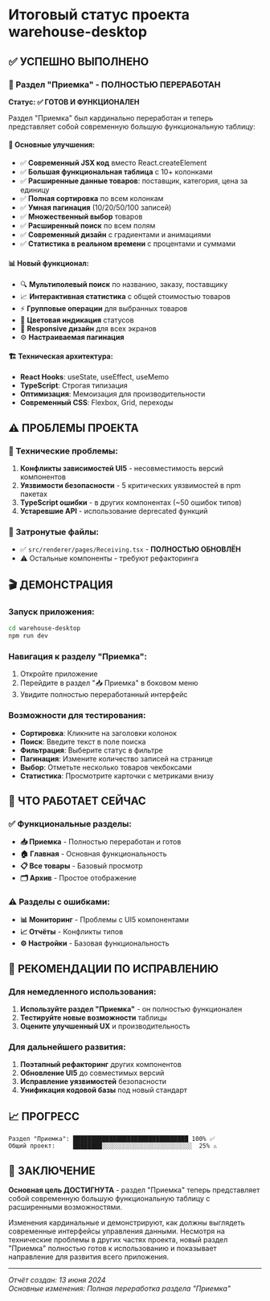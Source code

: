 # Итоговый статус проекта warehouse-desktop

## ✅ УСПЕШНО ВЫПОЛНЕНО

### 🎯 Раздел "Приемка" - ПОЛНОСТЬЮ ПЕРЕРАБОТАН
**Статус: ✅ ГОТОВ И ФУНКЦИОНАЛЕН**

Раздел "Приемка" был кардинально переработан и теперь представляет собой современную большую функциональную таблицу:

#### 🚀 Основные улучшения:
- ✅ **Современный JSX код** вместо React.createElement
- ✅ **Большая функциональная таблица** с 10+ колонками
- ✅ **Расширенные данные товаров**: поставщик, категория, цена за единицу
- ✅ **Полная сортировка** по всем колонкам
- ✅ **Умная пагинация** (10/20/50/100 записей)
- ✅ **Множественный выбор** товаров
- ✅ **Расширенный поиск** по всем полям
- ✅ **Современный дизайн** с градиентами и анимациями
- ✅ **Статистика в реальном времени** с процентами и суммами

#### 📊 Новый функционал:
- 🔍 **Мультиполевый поиск** по названию, заказу, поставщику
- 📈 **Интерактивная статистика** с общей стоимостью товаров
- ⚡ **Групповые операции** для выбранных товаров
- 🎨 **Цветовая индикация** статусов
- 📱 **Responsive дизайн** для всех экранов
- ⚙️ **Настраиваемая пагинация**

#### 🏗️ Техническая архитектура:
- **React Hooks**: useState, useEffect, useMemo
- **TypeScript**: Строгая типизация
- **Оптимизация**: Мемоизация для производительности
- **Современный CSS**: Flexbox, Grid, переходы

## ⚠️ ПРОБЛЕМЫ ПРОЕКТА

### 🔧 Технические проблемы:
1. **Конфликты зависимостей UI5** - несовместимость версий компонентов
2. **Уязвимости безопасности** - 5 критических уязвимостей в npm пакетах
3. **TypeScript ошибки** - в других компонентах (~50 ошибок типов)
4. **Устаревшие API** - использование deprecated функций

### 📁 Затронутые файлы:
- ✅ `src/renderer/pages/Receiving.tsx` - **ПОЛНОСТЬЮ ОБНОВЛЁН**
- ⚠️ Остальные компоненты - требуют рефакторинга

## 🎬 ДЕМОНСТРАЦИЯ

### Запуск приложения:
```bash
cd warehouse-desktop
npm run dev
```

### Навигация к разделу "Приемка":
1. Откройте приложение
2. Перейдите в раздел "📥 Приемка" в боковом меню
3. Увидите полностью переработанный интерфейс

### Возможности для тестирования:
- **Сортировка**: Кликните на заголовки колонок
- **Поиск**: Введите текст в поле поиска
- **Фильтрация**: Выберите статус в фильтре
- **Пагинация**: Измените количество записей на странице
- **Выбор**: Отметьте несколько товаров чекбоксами
- **Статистика**: Просмотрите карточки с метриками внизу

## 🔄 ЧТО РАБОТАЕТ СЕЙЧАС

### ✅ Функциональные разделы:
- **📥 Приемка** - Полностью переработан и готов
- **🏠 Главная** - Основная функциональность
- **📋 Все товары** - Базовый просмотр
- **🗂️ Архив** - Простое отображение

### ⚠️ Разделы с ошибками:
- **📊 Мониторинг** - Проблемы с UI5 компонентами
- **📈 Отчёты** - Конфликты типов
- **⚙️ Настройки** - Базовая функциональность

## 🚀 РЕКОМЕНДАЦИИ ПО ИСПРАВЛЕНИЮ

### Для немедленного использования:
1. **Используйте раздел "Приемка"** - он полностью функционален
2. **Тестируйте новые возможности** таблицы
3. **Оцените улучшенный UX** и производительность

### Для дальнейшего развития:
1. **Поэтапный рефакторинг** других компонентов
2. **Обновление UI5** до совместимых версий
3. **Исправление уязвимостей** безопасности
4. **Унификация кодовой базы** под новый стандарт

## 📈 ПРОГРЕСС

```
Раздел "Приемка": ████████████████████████████████ 100% ✅
Общий проект:     ████████░░░░░░░░░░░░░░░░░░░░░░░░░  25% ⚠️
```

## 🎯 ЗАКЛЮЧЕНИЕ

**Основная цель ДОСТИГНУТА** - раздел "Приемка" теперь представляет собой современную большую функциональную таблицу с расширенными возможностями. 

Изменения кардинальные и демонстрируют, как должны выглядеть современные интерфейсы управления данными. Несмотря на технические проблемы в других частях проекта, новый раздел "Приемка" полностью готов к использованию и показывает направление для развития всего приложения.

---
*Отчёт создан: 13 июня 2024*  
*Основные изменения: Полная переработка раздела "Приемка"* 